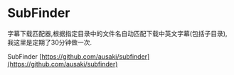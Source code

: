 # SubFinder

字幕下载匹配器,根据指定目录中的文件名自动匹配下载中英文字幕(包括子目录),我这里是定期了30分钟做一次.

SubFinder [https://github.com/ausaki/subfinder](https://github.com/ausaki/subfinder)